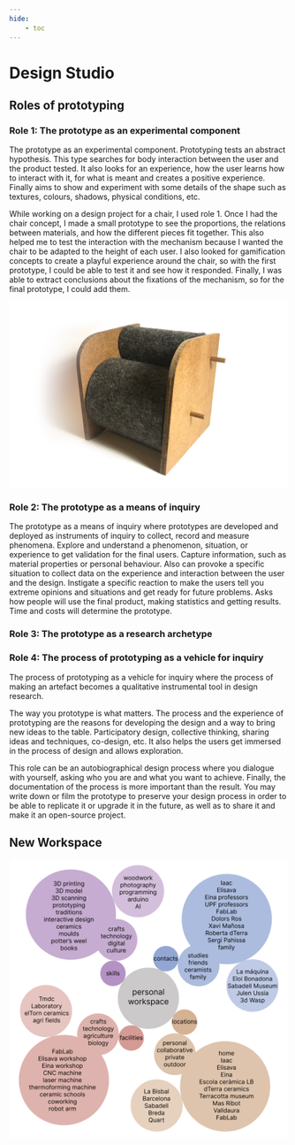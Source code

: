 ```yaml
---
hide:
    - toc
---
```


# Design Studio
## Roles of prototyping

### Role 1: The prototype as an experimental component
The prototype as an experimental component. Prototyping tests an abstract hypothesis. This type searches for body interaction between the user and the product tested. It also looks for an experience, how the user learns how to interact with it, for what is meant and creates a positive experience. Finally aims to show and experiment with some details of the shape such as textures, colours, shadows, physical conditions, etc.

While working on a design project for a chair, I used role 1. Once I had the chair concept, I made a small prototype to see the proportions, the relations between materials, and how the different pieces fit together. This also helped me to test the interaction with the mechanism because I wanted the chair to be adapted to the height of each user. I also looked for gamification concepts to create a playful experience around the chair, so with the first prototype, I could be able to test it and see how it responded. Finally, I was able to extract conclusions about the fixations of the mechanism, so for the final prototype, I could add them.

![](../images/cadira.jpg)


### Role 2: The prototype as a means of inquiry
The prototype as a means of inquiry where prototypes are developed and deployed as instruments of inquiry to collect, record and measure phenomena.
Explore and understand a phenomenon, situation, or experience to get validation for the final users. Capture information, such as material properties or personal behaviour. Also can provoke a specific situation to collect data on the experience and interaction between the user and the design. Instigate a specific reaction to make the users tell you extreme opinions and situations and get ready for future problems.
Asks how people will use the final product, making statistics and getting results. Time and costs will determine the prototype.


### Role 3: The prototype as a research archetype

### Role 4: The process of prototyping as a vehicle for inquiry
The process of prototyping as a vehicle for inquiry where the process of making an artefact becomes a qualitative instrumental tool in design research.

The way you prototype is what matters. The process and the experience of prototyping are the reasons for developing the design and a way to bring new ideas to the table. Participatory design, collective thinking, sharing ideas and techniques, co-design, etc. It also helps the users get immersed in the process of design and allows exploration.

This role can be an autobiographical design process where you dialogue with yourself, asking who you are and what you want to achieve. Finally, the documentation of the process is more important than the result. You may write down or film the prototype to preserve your design process in order to be able to replicate it or upgrade it in the future, as well as to share it and make it an open-source project.

## New Workspace

![](../images/workspaces.jpg)
